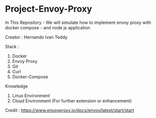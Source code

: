 # Project-Envoy-Proxy
In This Repository - We will simulate how to implement envoy proxy with docker compose - and node js application

Creator : Hernando Ivan Teddy

Stack : 
1. Docker
2. Envoy Proxy
3. Git
4. Curl
5. Docker-Compose

Knowledge
1. Linux Environment
2. Cloud Environment (For further extension or enhancement)

Credit : https://www.envoyproxy.io/docs/envoy/latest/start/start